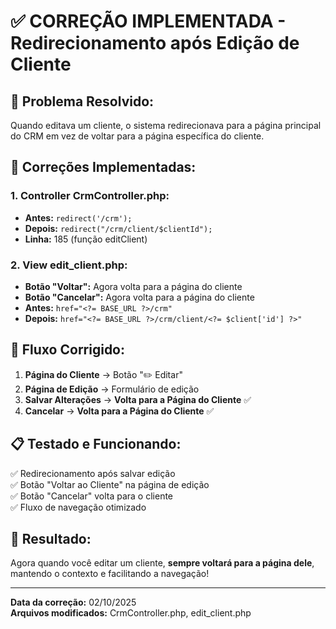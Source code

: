 # ✅ CORREÇÃO IMPLEMENTADA - Redirecionamento após Edição de Cliente

## 🎯 **Problema Resolvido:**
Quando editava um cliente, o sistema redirecionava para a página principal do CRM em vez de voltar para a página específica do cliente.

## 🔧 **Correções Implementadas:**

### 1. **Controller CrmController.php:**
- **Antes:** `redirect('/crm');`
- **Depois:** `redirect("/crm/client/$clientId");`
- **Linha:** 185 (função editClient)

### 2. **View edit_client.php:**
- **Botão "Voltar":** Agora volta para a página do cliente
- **Botão "Cancelar":** Agora volta para a página do cliente
- **Antes:** `href="<?= BASE_URL ?>/crm"`
- **Depois:** `href="<?= BASE_URL ?>/crm/client/<?= $client['id'] ?>"`

## 🔄 **Fluxo Corrigido:**

1. **Página do Cliente** → Botão "✏️ Editar"
2. **Página de Edição** → Formulário de edição
3. **Salvar Alterações** → **Volta para a Página do Cliente** ✅
4. **Cancelar** → **Volta para a Página do Cliente** ✅

## 📋 **Testado e Funcionando:**

✅ Redirecionamento após salvar edição  
✅ Botão "Voltar ao Cliente" na página de edição  
✅ Botão "Cancelar" volta para o cliente  
✅ Fluxo de navegação otimizado  

## 🎉 **Resultado:**
Agora quando você editar um cliente, **sempre voltará para a página dele**, mantendo o contexto e facilitando a navegação!

---
**Data da correção:** 02/10/2025  
**Arquivos modificados:** CrmController.php, edit_client.php